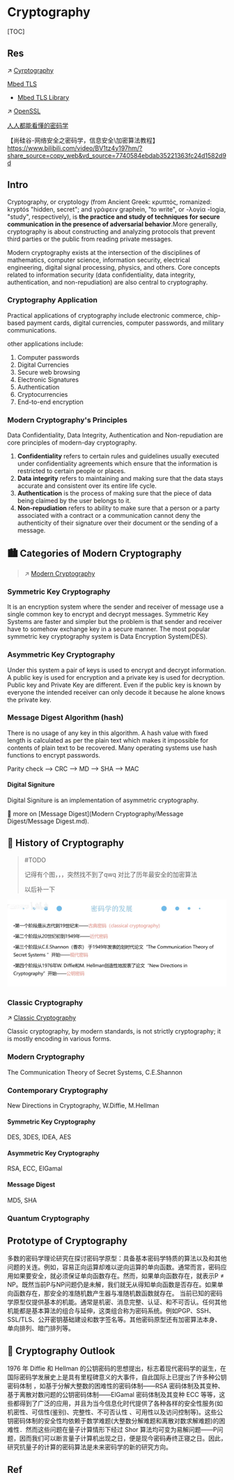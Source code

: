 # Cryptography

[TOC]



## Res
↗ [Cyrptography](../../../🙉%20%20Web3%20&%20Cyrpto/Cyrptocurrency/Cyrptography.md)

[Mbed TLS](https://www.trustedfirmware.org/projects/mbed-tls/)
- [Mbed TLS Library](https://github.com/Mbed-TLS/mbedtls)

↗ [OpenSSL](../../../🔑%20CS_Core/🏎️%20Computer%20Networking/📌%20Basics/0x03%20SSL&TLS%20Layer/OpenSSL/OpenSSL.md)


[人人都能看懂的密码学]( https://github.com/guoshijiang/cryptography )

【尚硅谷-网络安全之密码学，信息安全\加密算法教程】 https://www.bilibili.com/video/BV1tz4y197hm/?share_source=copy_web&vd_source=7740584ebdab35221363fc24d1582d9d



## Intro

Cryptography, or cryptology (from Ancient Greek: κρυπτός, romanized: kryptós "hidden, secret"; and γράφειν graphein, "to write", or -λογία -logia, "study", respectively), is **the practice and study of techniques for secure communication in the presence of adversarial behavior**.More generally, cryptography is about constructing and analyzing protocols that prevent third parties or the public from reading private messages. 

Modern cryptography exists at the intersection of the disciplines of mathematics, computer science, information security, electrical engineering, digital signal processing, physics, and others. Core concepts related to information security (data confidentiality, data integrity, authentication, and non-repudiation) are also central to cryptography.

### Cryptography Application

Practical applications of cryptography include electronic commerce, chip-based payment cards, digital currencies, computer passwords, and military communications.

other applications include:

1. Computer passwords
2. Digital Currencies
3. Secure web browsing
4. Electronic Signatures
5. Authentication
6. Cryptocurrencies
7. End-to-end encryption

### Modern Cryptography's Principles

Data Confidentiality, Data Integrity, Authentication and Non-repudiation are core principles of modern-day cryptography.

1. **Confidentiality** refers to certain rules and guidelines usually executed under confidentiality agreements which ensure that the information is restricted to certain people or places.
2. **Data integrity** refers to maintaining and making sure that the data stays accurate and consistent over its entire life cycle.
3. **Authentication** is the process of making sure that the piece of data being claimed by the user belongs to it.
4. **Non-repudiation** refers to ability to make sure that a person or a party associated with a contract or a communication cannot deny the authenticity of their signature over their document or the sending of a message.



## 🏙️ Categories of Modern Cryptography

> ↗️ [Modern Cryptography](Modern%20Cryptography/Modern%20Cryptography.md)

### Symmetric Key Cryptography

It is an encryption system where the sender and receiver of message use a single common key to encrypt and decrypt messages. Symmetric Key Systems are faster and simpler but the problem is that sender and receiver have to somehow exchange key in a secure manner. The most popular symmetric key cryptography system is Data Encryption System(DES).

### Asymmetric Key Cryptography

Under this system a pair of keys is used to encrypt and decrypt information. A public key is used for encryption and a private key is used for decryption. Public key and Private Key are different. Even if the public key is known by everyone the intended receiver can only decode it because he alone knows the private key.

### Message Digest Algorithm (hash)

There is no usage of any key in this algorithm. A hash value with fixed length is calculated as per the plain text which makes it impossible for contents of plain text to be recovered. Many operating systems use hash functions to encrypt passwords.



Parity check  --> CRC --> MD --> SHA --> MAC



#### Digital Signiture

Digital Signiture is an implementation of asymmetric cryptography.

🙈 more on [Message Digest](Modern Cryptography/Message Digest/Message Digest.md). 



## 🐼 History of Cryptography

> #TODO 
>
> 记得有个图，，，突然找不到了qwq 对比了历年最安全的加密算法
>
> 以后补一下


![](../../../../Assets/Pics/Screenshot%202023-01-22%20at%207.36.34%20PM.png)


### Classic Cryptography

↗️ [Classic Cryptography](Classic%20Cryptography/Classic%20Cryptography.md)

Classic cryptography, by modern standards, is not strictly cryptography; it is mostly encoding in various forms. 


### Modern Cryptography

The Communication Theory of Secret Systems, C.E.Shannon


### Contemporary Cryptography

New Directions in Cryptography, W.Diffie, M.Hellman


#### Symmetric Key Cryptography

DES, 3DES, IDEA, AES



#### Asymmetric Key Cryptography

RSA, ECC, EIGamal



#### Message Digest

MD5, SHA


### Quantum Cryptography





## Prototype of Cryptography

多数的密码学理论研究在探讨密码学原型：具备基本密码学特质的算法以及和其他问题的关连。例如，容易正向运算却难以逆向运算的单向函数。通常而言，密码应用如果要安全，就必须保证单向函数存在。然而，如果单向函数存在，就表示P ≠ NP。既然当前P与NP问题仍是未解，我们就无从得知单向函数是否存在。如果单向函数存在，那安全的准随机数产生器与准随机数函数就存在。 当前已知的密码学原型仅提供基本的机能。通常是机密、消息完整、认证、和不可否认。任何其他机能都是基本算法的组合与延伸，这类组合称为密码系统。例如PGP、SSH、SSL/TLS、公开密钥基础建设和数字签名等。其他密码原型还有加密算法本身、单向排列、暗门排列等。



## 🔭 Cryptography Outlook

1976 年 Diffie 和 Hellman 的公钥密码的思想提出，标志着现代密码学的诞生，在国际密码学发展史上是具有里程碑意义的大事件，自此国际上已提出了许多种公钥密码体制 ，如基于分解大整数的困难性的密码体制——RSA 密码体制及其变种、基于离散对数问题的公钥密码体制——ElGamal 密码体制及其变种 ECC 等等，这些都得到了广泛的应用，并且为当今信息化时代提供了各种各样的安全性服务(如机密性、可信性(鉴别)、完整性、不可否认性 、可用性以及访问控制等)。这些公钥密码体制的安全性均依赖于数学难题(大整数分解难题和离散对数求解难题)的困难性．然而这些问题在量子计算情形下经过 Shor 算法均可变为易解问题——P问题，因而我们可以断言量子计算机出现之日，便是现今密码寿终正寝之日。因此，研究抗量子的计算的密码算法是未来密码学的新的研究方向。





## Ref

[1.1 信息摘要算法简介]:https://www.jianshu.com/p/859bc80129eb
[什么是密码学 - 良良工作室的文章 - 知乎]: https://zhuanlan.zhihu.com/p/104408045
[由古论今，三千年加密算法发展史]: https://www.aqniu.com/learn/28166.html
[Digest -- MDN Docs]: https://developer.mozilla.org/en-US/docs/Web/HTTP/Headers/Digest
[Message-Digest Algorithm 5: Overview and How Does it Work?]: https://www.simplilearn.com/tutorials/cyber-security-tutorial/md5-algorithm
[密码学入门（一） - 秘猿科技的文章 - 知乎]:https://zhuanlan.zhihu.com/p/52208681

